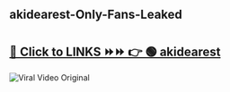 
 ## akidearest-Only-Fans-Leaked

# <h2><a href="https://clipsfans.com/akidearest&ref=git">🔗 Click to LINKS ⏩⏩ 👉 🟢 akidearest </a></h2>

<a href="https://clipsfans.com/akidearest&ref=git" rel="nofollow" data-target="animated-image.originalLink"><img src="https://i.ibb.co.com/xMMVF88/686577567.gif" alt="Viral Video Original" style="max-width: 100%; display: inline-block;" data-target="animated-image.originalImage"></a>
